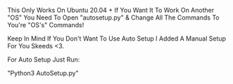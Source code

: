 This Only Works On Ubuntu 20.04 +
If You Want It To Work On Another "OS" You Need To Open "autosetup.py"
& Change All The Commands To You're "OS's" Commands!

Keep In Mind If You Don't Want To Use Auto Setup I Added A Manual Setup
For You Skeeds <3.

For Auto Setup Just Run:

"Python3 AutoSetup.py"
